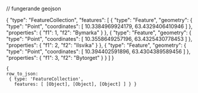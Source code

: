 // fungerande geojson

{
      "type": "FeatureCollection",
      "features": [
        {
          "type": "Feature",
          "geometry": {
            "type": "Point",
            "coordinates": [
              10.3384969924179,
              63.4329406410946
            ]
          },
          "properties": {
            "f1": 1,
            "f2": "Bymarka"
          }
        },
        {
          "type": "Feature",
          "geometry": {
            "type": "Point",
            "coordinates": [
              10.3558649257196,
              63.4325430778453
            ]
          },
          "properties": {
            "f1": 2,
            "f2": "Ilsvika"
          }
        },
        {
          "type": "Feature",
          "geometry": {
            "type": "Point",
            "coordinates": [
              10.394402591896,
              63.4304389589456
            ]
          },
          "properties": {
            "f1": 3,
            "f2": "Bytorget"
          }
        }
      ]
    }


    {
    row_to_json:
     { type: 'FeatureCollection',
       features: [ [Object], [Object], [Object] ] } }
